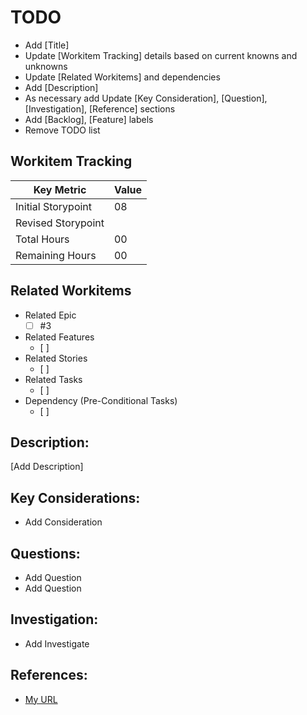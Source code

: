 # TODO 
* Add [Title]
* Update [Workitem Tracking] details based on current knowns and unknowns
* Update [Related Workitems] and dependencies
* Add [Description]
* As necessary add Update [Key Consideration], [Question], [Investigation], [Reference] sections 
* Add [Backlog], [Feature] labels
* Remove TODO list

## Workitem Tracking
| Key Metric            | Value |
| --------              | ------|
| Initial Storypoint    | 08    |
| Revised Storypoint    |       |
| Total Hours           | 00   |
| Remaining Hours       | 00    |

## Related Workitems
* Related Epic
  - [ ] #3
* Related Features
  - [ ]  
* Related Stories
  - [ ]  
* Related Tasks
  - [ ]  
* Dependency (Pre-Conditional Tasks) 
  - [ ] 

## Description:
[Add Description]

## Key Considerations:
* Add Consideration

## Questions:
* Add Question
* Add Question

## Investigation:
* Add Investigate

## References:
* [My URL](http://cnn.com)